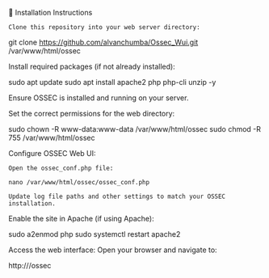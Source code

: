 📁 Installation Instructions

    Clone this repository into your web server directory:

git clone https://github.com/alvanchumba/Ossec_Wui.git /var/www/html/ossec

Install required packages (if not already installed):

sudo apt update
sudo apt install apache2 php php-cli unzip -y

Ensure OSSEC is installed and running on your server.

Set the correct permissions for the web directory:

sudo chown -R www-data:www-data /var/www/html/ossec
sudo chmod -R 755 /var/www/html/ossec

Configure OSSEC Web UI:

    Open the ossec_conf.php file:

    nano /var/www/html/ossec/ossec_conf.php

    Update log file paths and other settings to match your OSSEC installation.

Enable the site in Apache (if using Apache):

sudo a2enmod php
sudo systemctl restart apache2

Access the web interface:
Open your browser and navigate to:

http://<your-server-ip>/ossec

